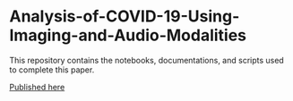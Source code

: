# Analysis-of-COVID-19-Using-Imaging-and-Audio-Modalities
This repository contains the notebooks, documentations, and scripts used to complete this paper.

[Published here](https://ieeexplore.ieee.org/document/9721730/)
